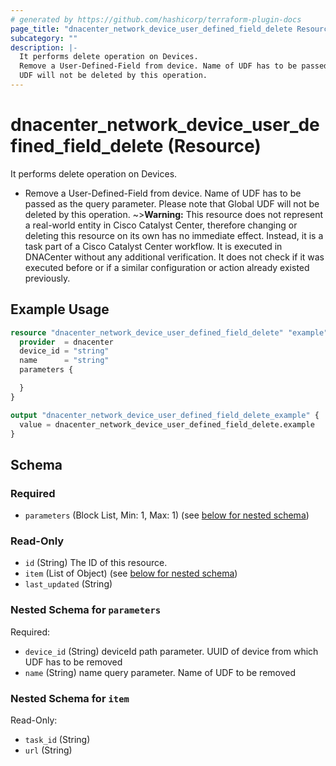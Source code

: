 ```yaml
---
# generated by https://github.com/hashicorp/terraform-plugin-docs
page_title: "dnacenter_network_device_user_defined_field_delete Resource - terraform-provider-dnacenter"
subcategory: ""
description: |-
  It performs delete operation on Devices.
  Remove a User-Defined-Field from device. Name of UDF has to be passed as the query parameter. Please note that Global
  UDF will not be deleted by this operation.
---
```


# dnacenter_network_device_user_defined_field_delete (Resource)

It performs delete operation on Devices.

- Remove a User-Defined-Field from device. Name of UDF has to be passed as the query parameter. Please note that Global
UDF will not be deleted by this operation.
~>**Warning:**
This resource does not represent a real-world entity in Cisco Catalyst Center, therefore changing or deleting this resource on its own has no immediate effect.
Instead, it is a task part of a Cisco Catalyst Center workflow. It is executed in DNACenter without any additional verification. It does not check if it was executed before or if a similar configuration or action already existed previously.

## Example Usage

```terraform
resource "dnacenter_network_device_user_defined_field_delete" "example" {
  provider  = dnacenter
  device_id = "string"
  name      = "string"
  parameters {

  }
}

output "dnacenter_network_device_user_defined_field_delete_example" {
  value = dnacenter_network_device_user_defined_field_delete.example
}
```

<!-- schema generated by tfplugindocs -->
## Schema

### Required

- `parameters` (Block List, Min: 1, Max: 1) (see [below for nested schema](#nestedblock--parameters))

### Read-Only

- `id` (String) The ID of this resource.
- `item` (List of Object) (see [below for nested schema](#nestedatt--item))
- `last_updated` (String)

<a id="nestedblock--parameters"></a>
### Nested Schema for `parameters`

Required:

- `device_id` (String) deviceId path parameter. UUID of device from which UDF has to be removed
- `name` (String) name query parameter. Name of UDF to be removed


<a id="nestedatt--item"></a>
### Nested Schema for `item`

Read-Only:

- `task_id` (String)
- `url` (String)
